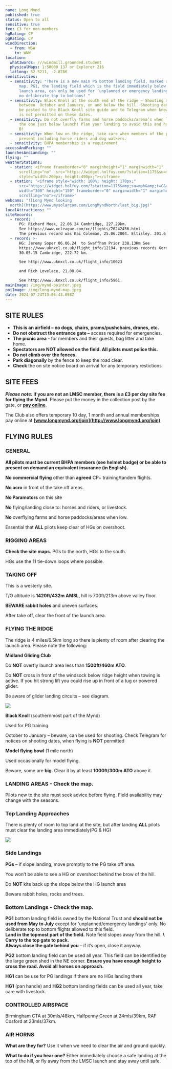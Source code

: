 ```yaml
---
name: Long Mynd
published: true
status: Open to all
sensitive: true
fee: £3 for non-members
hgRating: CP
pgRating: CP
windDirection:
  - from: WSW
    to: WNW
location:
  what3words: ///windmill.grounded.student
  physicalMaps: 1:50000 137 or Explorer 216
  latlong: 52.5211, -2.8786
sensitivities:
  - sensitivity: "There is a new main PG bottom landing field, marked as PG2 on the
      map. PG1, the landing field which is the field immediately below the PG
      launch area, can only be used for ‘unplanned or emergency landings' only,
      no deliberate top to bottoms! "
  - sensitivity: Black Knoll at the south end of the ridge – Shooting may take place
      between  October and January, on and below the hill. Shooting dates will
      be posted to the Black Knoll site guide and to Telegram when known! Flying
      is not permitted on these dates.
  - sensitivity: Do not overfly farms and horse paddocks/arena’s when low including
      the one just below launch! Plan your landing to avoid this and have a Plan
      B!
  - sensitivity: When low on the ridge, take care when members of the public are
      present including horse riders and dog walkers.
  - sensitivity: BHPA membership is a requirement
accessAndParking: ""
launchesAndLanding: ""
flying: ""
weatherStations:
  - station: <iframe frameborder="0" marginheight="1" marginwidth="1"
      scrolling="no"  src="https://widget.holfuy.com/?station=1175&su=mph&t=C&lang=en&mode=vertical"
      style="width:200px; height:490px;"></iframe>
  - station: '<iframe style="width: 100%; height: 170px;"
      src="https://widget.holfuy.com/?station=1175&amp;su=mph&amp;t=C&amp;lang=en&amp;mode=average&amp;avgrows=32"
      width="300" height="150" frameborder="0" marginwidth="1" marginheight="1"
      scrolling="no"></iframe>'
webcams: "![Long Mynd looking
  north](https://www.mysolarcam.com/LongMyndNorth/last_big.jpg)"
localAttractions: ""
siteRecords:
  - record: |
      PG: Richard Meek, 22.06.24 Cambridge, 227.29km. 
      See https://www.xcleague.com/xc/flights/20242456.html
      The previous record was Kai Coleman, 25.06.2004. Eltisley. 201.6 km.
  - record: >-
      HG: Jeremy Soper 06.06.24  to Swaffham Prior 238.13Km See
      https://www.uknxcl.co.uk/flight_info/12194. previous records Gordon Rigg,
      30.05.15 Cambridge, 222.72 km. 

      See http://www.uknxcl.co.uk/flight_info/10023 

      and Rich Lovelace, 21.08.04. 

      See http://www.uknxcl.co.uk/flight_info/5961. 
mainImage: /img/mynd-pointer.jpeg
poiImage: /img/long-mynd-map.jpeg
date: 2024-07-24T13:05:43.058Z
---
```

## **SITE RULES**

* **This is an airfield – no dogs, chairs, prams/pushchairs, drones, etc.**
* **Do not obstruct the entrance gate –** access required for emergencies.
* **The picnic area** - for members and their guests, bag litter and take home.
* **Spectators are NOT allowed on the field. All pilots must police this.**
* **Do not climb over the fences.**
* **Park diagonally** by the fence to keep the road clear.
* **Check** the on site notice board on arrival for any temporary restictions

## SITE FEES

***Please note:* if you are not an LMSC member, there is a £3 per day site fee for flying the Mynd.** Please put the money in the collection post by the gate, or **[pay online](/pay-fee)**. 

The Club also offers temporary 10 day, 1 month and annual memberships pay online at **[www.longmynd.org/join](http://www.longmynd.org/join)**

## **FLYING RULES**

### **GENERAL**

**All pilots must be current BHPA members (see helmet badge) or be able to present on demand an equivalent insurance (in English).** 

**No commercial flying** other than **agreed** CP+ training/tandem flights.

**No acro** in front of the take off areas.

**No Paramotors** on this site

**No** flying/landing close to: horses and riders, or livestock.

**No** overflying farms and horse paddocks/areas when low.

Essential that **ALL** pilots keep clear of HGs on overshoot.

### **RIGGING AREAS**

**Check the site maps.** PGs to the north, HGs to the south. 

HGs use the 11 tie-down loops where possible.

### **TAKING OFF**

This is a westerly site.

T/O altitude is **1420ft/432m AMSL**, hill is 700ft/213m above valley floor.

**BEWARE rabbit holes** and uneven surfaces.

After take off, clear the front of the launch area. 

### **FLYING THE RIDGE**

The ridge is 4 miles/6.5km long so there is plenty of room after clearing the launch area. Please note the following:

**Midland Gliding Club**

Do **NOT** overfly launch area less than **1500ft/460m ATO**.

Do **NOT** cross in front of the windsock below ridge height when towing is active. If you hit strong lift you could rise up in front of a tug or powered glider.

Be aware of glider landing circuits – see diagram.

![](/img/mgc-circuits-jpg.jpg)

**Black Knoll** (southernmost part of the Mynd)

Used for PG training. 

October to January – beware, can be used for shooting. Check Telegram for notices on shooting dates, when flying is **NOT** permitted

**Model flying bowl** (1 mile north)

Used occasionally for model flying.

Beware, some are **big**. Clear it by at least **1000ft/300m ATO** above it.

### **LANDING AREAS - Check the map.**

Pilots new to the site must seek advice before flying. Field availability may change with the seasons.

### **Top Landing Approaches**

There is plenty of room to top land at the site, but after landing **ALL** pilots must clear the landing area immediately(PG & HG)

![](/img/lm-approaches.jpeg)

### **Side Landings**

**PGs** – if slope landing, move promptly to the PG take off area. 

You won’t be able to see a HG on overshoot behind the brow of the hill. 

Do **NOT** kite back up the slope below the HG launch area

Beware rabbit holes, rocks and trees.

### **Bottom Landings - Check the map.**

**PG1** bottom landing field is owned by the National Trust and **should not be used from May to July** except for 'unplanned/emergency landings' only. No deliberate top to bottom flights allowed to this field.\
**Land in the topmost part of the field.** Note field slopes away from the hill.  **\    Carry to the top gate to pack. \
Always close the gate behind you** – if it’s open, close it anyway.

**PG2** bottom landing field can be used all year. This field can be identified by the large green shed in the NE corner. **Ensure you have enough height to cross the road. Avoid all horses on approach.**

**HG1** can be use for PG landings if there are no HGs landing there

**HG1** (pan handle) and **HG2** bottom landing fields can be used all year, take care with livestock. 

### **CONTROLLED AIRSPACE**

Birmingham CTA at 30mls/48km, Halfpenny Green at 24mls/39km, RAF Cosford at 23mls/37km.

### **AIR HORNS**

**What are they for?** Use it when we need to clear the air and ground quickly.

**What to do if you hear one?** Either immediately choose a safe landing at the top of the hill, or fly away from the LMSC launch and stay away until safe.